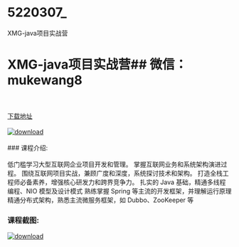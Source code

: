 # 5220307_
XMG-java项目实战营
# XMG-java项目实战营## 微信：mukewang8
<br/></br>[下载地址](http://www.36tz.cn/article/5220307 "下载地址")
<br/></br>[![download](http://36tz.cn/muke_img/2021_07_1-9-300x181.png "下载地址")](http://www.36tz.cn/article/5220307 "下载地址")
<br/></br>### 课程介绍:<br/></br>低门槛学习大型互联网企业项目开发和管理。
掌握互联网业务和系统架构演进过程。
围绕互联网项目实战，兼顾广度和深度，系统探讨技术和架构。
打造全栈工程师必备素养，增强核心研发力和跨界竞争力。
扎实的 Java 基础，精通多线程编程、NIO 模型及设计模式
熟练掌握 Spring 等主流的开发框架，并理解运行原理
精通分布式架构，熟悉主流微服务框架，如 Dubbo、ZooKeeper 等

### 课程截图:
[![download](http://36tz.cn/muke_img/2021_07_2-9.png "下载地址")](http://www.36tz.cn/article/5220307 "下载地址")
